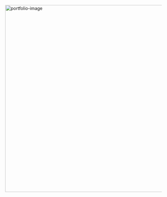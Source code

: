 <a href="https://virenv496.github.io/virender.codes/" target="_blank"><img src="https://media.giphy.com/media/PuXiAyIGQi3jnIiEOE/giphy.gif" align="right" alt="portfolio-image" width="600" height="auto"></a>




